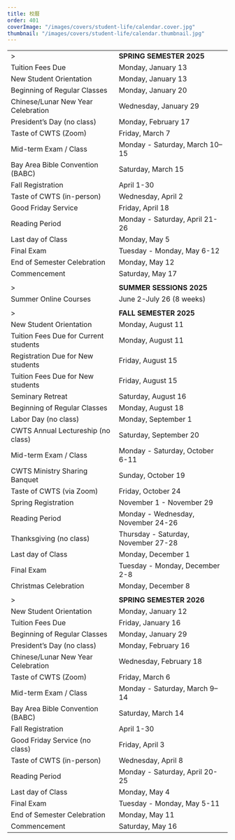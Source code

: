 ```yaml
---
title: 校曆
order: 401
coverImage: "/images/covers/student-life/calendar.cover.jpg"
thumbnail: "/images/covers/student-life/calendar.thumbnail.jpg"
---
```


<style>
    table thead {
        display: none;
    }
    td[colspan] {
        padding-top: 1.5rem;
    }
</style>

|                                        |                                          |
| -------------------------------------- | ---------------------------------------- |
| >                                      | **SPRING SEMESTER 2025**                 |
| Tuition Fees Due                       | Monday, January 13                       |
| New Student Orientation                | Monday, January 13                       |
| Beginning of Regular Classes           | Monday, January 20                       |
| Chinese/Lunar New Year Celebration     | Wednesday, January 29                    |
| President’s Day (no class)             | Monday, February 17                      |
| Taste of CWTS (Zoom)                   | Friday, March 7                          |
| Mid-term Exam / Class                  | Monday - Saturday, March 10–15           |
| Bay Area Bible Convention (BABC)       | Saturday, March 15                       |
| Fall Registration                      | April 1-30                               |
| Taste of CWTS (in-person)              | Wednesday, April 2                       |
| Good Friday Service                    | Friday, April 18                         |
| Reading Period                         | Monday - Saturday, April 21-26           |
| Last day of Class                      | Monday, May 5                            |
| Final Exam                             | Tuesday - Monday, May 6-12               |
| End of Semester Celebration            | Monday, May 12                           |
| Commencement                           | Saturday, May 17                         |
|                                        |                                          |
| >                                      | **SUMMER SESSIONS 2025**                 |
| Summer Online Courses                  | June 2-July 26 (8 weeks)                 |
|                                        |                                          |
| >                                      | **FALL SEMESTER 2025**                   |
| New Student Orientation                | Monday, August 11                        |
| Tuition Fees Due for Current students  | Monday, August 11                        |
| Registration Due for New students      | Friday, August 15                        |
| Tuition Fees Due for New students      | Friday, August 15                        |
| Seminary Retreat                       | Saturday, August 16                      |
| Beginning of Regular Classes           | Monday, August 18                        |
| Labor Day (no class)                   | Monday, September 1                      |
| CWTS Annual Lectureship  (no class)    | Saturday, September 20                   |
| Mid-term Exam / Class                  | Monday - Saturday, October 6-11          |
| CWTS Ministry Sharing Banquet          | Sunday, October 19                       |
| Taste of CWTS (via Zoom)               | Friday, October 24                       |
| Spring Registration                    | November 1 - November 29                 |
| Reading Period                         | Monday - Wednesday, November 24-26       |
| Thanksgiving (no class)                | Thursday - Saturday, November 27-28      |
| Last day of Class                      | Monday, December 1                       |
| Final Exam                             | Tuesday - Monday, December 2-8           |
| Christmas Celebration                  | Monday, December 8                       |
|                                        |                                          |
| >                                      | **SPRING SEMESTER 2026**                 |
| New Student Orientation                | Monday, January 12                       |
| Tuition Fees Due                       | Friday, January 16                       |
| Beginning of Regular Classes           | Monday, January 29                       |
| President’s Day (no class)             | Monday, February 16                      |
| Chinese/Lunar New Year Celebration     | Wednesday, February 18                   |
| Taste of CWTS (Zoom)                   | Friday, March 6                          |
| Mid-term Exam / Class                  | Monday - Saturday, March 9–14            |
| Bay Area Bible Convention (BABC)       | Saturday, March 14                       |
| Fall Registration                      | April 1-30                               |
| Good Friday Service (no class)         | Friday, April 3                          |
| Taste of CWTS (in-person)              | Wednesday, April 8                       |
| Reading Period                         | Monday - Saturday, April 20-25           |
| Last day of Class                      | Monday, May 4                            |
| Final Exam                             | Tuesday - Monday, May 5-11               |
| End of Semester Celebration            | Monday, May 11                           |
| Commencement                           | Saturday, May 16                         |